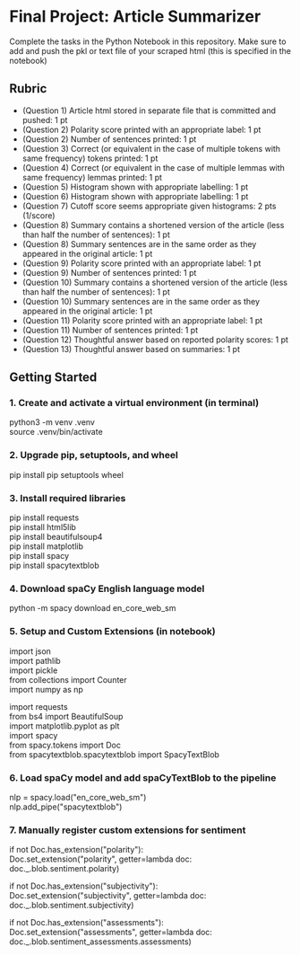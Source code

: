 # Final Project: Article Summarizer

Complete the tasks in the Python Notebook in this repository.
Make sure to add and push the pkl or text file of your scraped html (this is specified in the notebook)

## Rubric

* (Question 1) Article html stored in separate file that is committed and pushed: 1 pt
* (Question 2) Polarity score printed with an appropriate label: 1 pt
* (Question 2) Number of sentences printed: 1 pt
* (Question 3) Correct (or equivalent in the case of multiple tokens with same frequency) tokens printed: 1 pt
* (Question 4) Correct (or equivalent in the case of multiple lemmas with same frequency) lemmas printed: 1 pt
* (Question 5) Histogram shown with appropriate labelling: 1 pt
* (Question 6) Histogram shown with appropriate labelling: 1 pt
* (Question 7) Cutoff score seems appropriate given histograms: 2 pts (1/score)
* (Question 8) Summary contains a shortened version of the article (less than half the number of sentences): 1 pt
* (Question 8) Summary sentences are in the same order as they appeared in the original article: 1 pt
* (Question 9) Polarity score printed with an appropriate label: 1 pt
* (Question 9) Number of sentences printed: 1 pt
* (Question 10) Summary contains a shortened version of the article (less than half the number of sentences): 1 pt
* (Question 10) Summary sentences are in the same order as they appeared in the original article: 1 pt
* (Question 11) Polarity score printed with an appropriate label: 1 pt
* (Question 11) Number of sentences printed: 1 pt
* (Question 12) Thoughtful answer based on reported polarity scores: 1 pt
* (Question 13) Thoughtful answer based on summaries: 1 pt

## Getting Started

### 1. Create and activate a virtual environment (in terminal)

python3 -m venv .venv  
source .venv/bin/activate

### 2. Upgrade pip, setuptools, and wheel  

pip install pip setuptools wheel

### 3. Install required libraries 

pip install requests  
pip install html5lib  
pip install beautifulsoup4  
pip install matplotlib  
pip install spacy  
pip install spacytextblob

### 4. Download spaCy English language model 

python -m spacy download en_core_web_sm

### 5. Setup and Custom Extensions (in notebook)

import json  
import pathlib  
import pickle  
from collections import Counter  
import numpy as np  
  
import requests  
from bs4 import BeautifulSoup  
import matplotlib.pyplot as plt  
import spacy  
from spacy.tokens import Doc  
from spacytextblob.spacytextblob import SpacyTextBlob  
  
### 6. Load spaCy model and add spaCyTextBlob to the pipeline  
nlp = spacy.load("en_core_web_sm")  
nlp.add_pipe("spacytextblob")  
  
### 7. Manually register custom extensions for sentiment  
if not Doc.has_extension("polarity"):  
    Doc.set_extension("polarity", getter=lambda doc: doc._.blob.sentiment.polarity)  
  
if not Doc.has_extension("subjectivity"):  
    Doc.set_extension("subjectivity", getter=lambda doc: doc._.blob.sentiment.subjectivity)  
  
if not Doc.has_extension("assessments"):  
    Doc.set_extension("assessments", getter=lambda doc: doc._.blob.sentiment_assessments.assessments)
